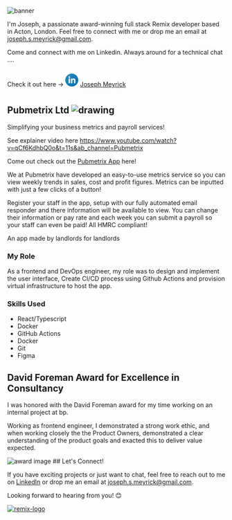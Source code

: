 ![banner](https://github.com/Skoob1905/Skoob1905/blob/main/Banner.png)

I'm Joseph, a passionate award-winning full stack Remix developer based in Acton, London. Feel free to connect with me or drop me an email at [joseph.s.meyrick@gmail.com](mailto:joseph.s.meyrick@gmail.com).

Come and connect with me on Linkedin. Always around for a technical chat ....

Check it out here -> <img src="https://github.com/Skoob1905/Skoob1905/blob/main/linkedin-icon-logo-png-transparent.png" alt="drawing" width="30" style="margin-top: 10px"/> [Joseph Meyrick](https://linkedin.com/in/josephmeyrick)

## Pubmetrix Ltd <img src="https://app.pubmetrix.com/light-logo.svg" alt="drawing" width="70" style="margin-top: 10px"/>
Simplifying your business metrics and payroll services!

See explainer video here https://www.youtube.com/watch?v=qCf6KdhbQ0o&t=11s&ab_channel=Pubmetrix

Come out check out the [Pubmetrix App](https://app.pubmetrix.com) here!

We at Pubmetrix have developed an easy-to-use metrics service so you can view weekly trends in sales, cost and profit figures. Metrics can be inputted with just a few clicks of a button!

Register your staff in the app, setup with our fully automated email responder and there information will be available to view. You can change their information or pay rate and each week you can submit a payroll so your staff can even be paid! All HMRC compliant!

An app made by landlords for landlords

### My Role

As a frontend and DevOps engineer, my role was to design and implement the user interface, Create CI/CD process using Github Actions and provision virtual infrastructure to host the app.

### Skills Used

- React/Typescript
- Docker
- GitHub Actions
- Docker
- Git
- Figma

## David Foreman Award for Excellence in Consultancy

I was honored with the David Foreman award for my time working on an internal project at bp.

Working as frontend engineer, I demonstrated a strong work ethic, and when working closely the the Product Owners, demonstrated a clear understanding of the product goals and exacted this to deliver value expected.

<img src="https://github.com/Skoob1905/Skoob1905/blob/main/David%20Foreman%20Prize.png" alt="award image" width="400" />
## Let's Connect!

If you have exciting projects or just want to chat, feel free to reach out to me on [LinkedIn](https://www.linkedin.com/in/yourusername/) or drop me an email at [joseph.s.meyrick@gmail.com](mailto:joseph.s.meyrick@gmail.com).

Looking forward to hearing from you! 😊

[![remix-logo](https://i0.wp.com/css-tricks.com/wp-content/uploads/2021/11/remix-logo-1.png?fit=1200%2C600&ssl=1imgurl=https://pbs.twimg.com/media/Fv3NlThaUAI_-VU?format%3Djpg%26name%3D4096x4096&tbnid=npnpGUqG9zvLPM&vet=1&imgrefurl=https://twitter.com/remix_run/status/1656751529578098705&docid=3NtClBFRmyEVPM&w=2731&h=4096&hl=en-GB&source=sh/x/im/m1/3q=Remix+logo&tbm=isch&ved=2ahUKEwi464-Qwo-DAxVVpicCHVvgD7wQ2-cCegQIABAD&oq=Remix+logo&gs_lcp=ChJtb2JpbGUtZ3dzLXdpei1pbWcQAzIFCAAQgAQyBQgAEIAEMgUIABCABDIFCAAQgAQyBQgAEIAEOgoIABCABBCKBRBDOgcIABCABBANOgQIABADOg0IABCABBCKBRBDELEDOggIABCABBCxA1CfCliVMWCeNmgAcAB4AIABkQGIAZ8JkgEDOC40mAEAoAEBsAEAwAEB&sclient=mobile-gws-wiz-img&ei=-kN7ZbiGGtXMnsEP28C_4As&bih=668&biw=390&client=safari&hl=en-gb#imgrc=Mqo5LLUDW6XkIM)](https://i0.wp.com/css-tricks.com/wp-content/uploads/2021/11/remix-logo-1.png?fit=1200%2C600&ssl=1imgurl=https://pbs.twimg.com/media/Fv3NlThaUAI_-VU?format%3Djpg%26name%3D4096x4096&tbnid=npnpGUqG9zvLPM&vet=1&imgrefurl=https://twitter.com/remix_run/status/1656751529578098705&docid=3NtClBFRmyEVPM&w=2731&h=4096&hl=en-GB&source=sh/x/im/m1/3q=Remix+logo&tbm=isch&ved=2ahUKEwi464-Qwo-DAxVVpicCHVvgD7wQ2-cCegQIABAD&oq=Remix+logo&gs_lcp=ChJtb2JpbGUtZ3dzLXdpei1pbWcQAzIFCAAQgAQyBQgAEIAEMgUIABCABDIFCAAQgAQyBQgAEIAEOgoIABCABBCKBRBDOgcIABCABBANOgQIABADOg0IABCABBCKBRBDELEDOggIABCABBCxA1CfCliVMWCeNmgAcAB4AIABkQGIAZ8JkgEDOC40mAEAoAEBsAEAwAEB&sclient=mobile-gws-wiz-img&ei=-kN7ZbiGGtXMnsEP28C_4As&bih=668&biw=390&client=safari&hl=en-gb#imgrc=Mqo5LLUDW6XkIM)
